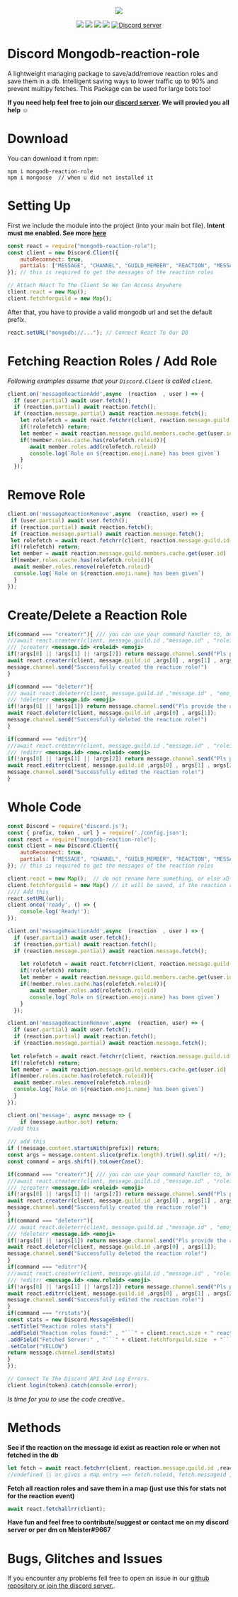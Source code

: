 <p align="center"><a href="https://nodei.co/npm/mongodb-reaction-role/"><img src="https://nodei.co/npm/mongodb-reaction-role.png"></a></p>
<p align="center"><img src="https://img.shields.io/npm/v/discord-mongodb-prefix"> <img src="https://img.shields.io/github/repo-size/meister03/mongodb-reaction-role"> <img src="https://img.shields.io/npm/l/mongodb-reaction-role"> <img src="https://img.shields.io/github/contributors/mongodb-reaction-role">  <a href="https://discord.gg/YTdNBHh"><img src="https://discordapp.com/api/guilds/697129454761410600/widget.png" alt="Discord server"/></a></p>

# Discord Mongodb-reaction-role
A lightweight managing package to save/add/remove reaction roles and save them in a db. Intelligent saving ways to lower traffic up to 90% and prevent multipy fetches. This Package can be used for large bots too!

**If you need help feel free to join our <a href="https://discord.gg/YTdNBHh ">discord server</a>. We will provied you all help ☺**
# Download
You can download it from npm:
```cli
npm i mongodb-reaction-role
npm i mongoose  // when u did not installed it
```

# Setting Up
First we include the module into the project (into your main bot file).
**Intent must me enabled. See more [here](https://cdn.discordapp.com/attachments/736254990619770981/797536603798634556/unknown.png)**
```js
const react = require("mongodb-reaction-role");
const client = new Discord.Client({
	autoReconnect: true,
	partials: ["MESSAGE", "CHANNEL", "GUILD_MEMBER", "REACTION", "MESSAGE", "USER"]
}); // this is required to get the messages of the reaction roles

// Attach React To The Client So We Can Access Anywhere
client.react = new Map(); 
client.fetchforguild = new Map();

```
After that, you have to provide a valid mongodb url and set the default prefix.
```js
react.setURL("mongodb://..."); // Connect React To Our DB

```

# Fetching Reaction Roles / Add Role

*Following examples assume that your `Discord.Client` is called `client`.*

```js
client.on('messageReactionAdd',async  (reaction  , user ) => {
  if (user.partial) await user.fetch();
  if (reaction.partial) await reaction.fetch();
  if (reaction.message.partial) await reaction.message.fetch();
    let rolefetch = await react.fetchrr(client, reaction.message.guild.id ,reaction.message.id , reaction.emoji.name);
    if(!rolefetch) return;
    let member = await reaction.message.guild.members.cache.get(user.id)
    if(!member.roles.cache.has(rolefetch.roleid)){
       await member.roles.add(rolefetch.roleid)
       console.log(`Role on ${reaction.emoji.name} has been given`)
    }
  });
```

# Remove Role
```js
client.on('messageReactionRemove',async  (reaction, user) => {
 if (user.partial) await user.fetch();
 if (reaction.partial) await reaction.fetch();
 if (reaction.message.partial) await reaction.message.fetch();
 let rolefetch = await react.fetchrr(client, reaction.message.guild.id ,reaction.message.id , reaction.emoji.name);
 if(!rolefetch) return;
 let member = await reaction.message.guild.members.cache.get(user.id)
 if(member.roles.cache.has(rolefetch.roleid)){
  await member.roles.remove(rolefetch.roleid)
  console.log(`Role on ${reaction.emoji.name} has been given`)
  }
});
```

# Create/Delete a Reaction Role
```js
if(command === "createrr"){ /// you can use your command handler to, but look that you overgive the parameters client, message
///await react.createrr(client, message.guild.id ,"message.id" , "roleid" , "emoji");
/// !createrr <message.id> <roleid> <emoji>
if(!args[0] || !args[1] || !args[2]) return message.channel.send("Pls provide the arguments. ex: `!createrr <message.id> <roleid> <emoji>`")
await react.createrr(client, message.guild.id ,args[0] , args[1] , args[2], "false"); //the last field is : if the person should be dm
message.channel.send("Successfully created the reaction role!")
}
```
```js
if(command === "deleterr"){ 
/// await react.deleterr(client, message.guild.id ,"message.id" , "emoji");
/// !deleterr <message.id> <emoji> 
if(!args[0] || !args[1]) return message.channel.send("Pls provide the arguments. ex: `!deleterr <message.id> <emoji>`")
await react.deleterr(client, message.guild.id ,args[0] , args[1]);
message.channel.send("Successfully deleted the reaction role!")
}
```
```js
if(command === "editrr"){
///await react.createrr(client, message.guild.id ,"message.id" , "roleid" , "emoji");
/// !editrr <message.id> <new.roleid> <emoji>
if(!args[0] || !args[1] || !args[2]) return message.channel.send("Pls provide the arguments. ex: `!editrr <message.id> <new.roleid> <emoji>`")
await react.editrr(client, message.guild.id ,args[0] , args[1] , args[2]);
message.channel.send("Successfully edited the reaction role!")
}
```
# Whole Code
```js 
const Discord = require('discord.js');
const { prefix, token , url } = require('./config.json');
const react = require("mongodb-reaction-role");
const client = new Discord.Client({
	autoReconnect: true,
	partials: ["MESSAGE", "CHANNEL", "GUILD_MEMBER", "REACTION", "MESSAGE", "USER"]
}); // this is required to get the messages of the reaction roles

client.react = new Map();  // do not rename here something, or else xD // save all msg id, role id
client.fetchforguild = new Map() // it will be saved, if the reaction roles were fetched from db
//// Add this
react.setURL(url);
client.once('ready', () => {
    console.log('Ready!');
});

client.on('messageReactionAdd',async  (reaction  , user ) => {
  if (user.partial) await user.fetch();
  if (reaction.partial) await reaction.fetch();
  if (reaction.message.partial) await reaction.message.fetch();
  
    let rolefetch = await react.fetchrr(client, reaction.message.guild.id ,reaction.message.id , reaction.emoji.name);
    if(!rolefetch) return;
    let member = await reaction.message.guild.members.cache.get(user.id)
    if(!member.roles.cache.has(rolefetch.roleid)){
       await member.roles.add(rolefetch.roleid)
       console.log(`Role on ${reaction.emoji.name} has been given`)
    }
  });

client.on('messageReactionRemove',async  (reaction, user) => {
  if (user.partial) await user.fetch();
  if (reaction.partial) await reaction.fetch();
  if (reaction.message.partial) await reaction.message.fetch();
 
 let rolefetch = await react.fetchrr(client, reaction.message.guild.id ,reaction.message.id , reaction.emoji.name);
 if(!rolefetch) return;
 let member = await reaction.message.guild.members.cache.get(user.id)
 if(member.roles.cache.has(rolefetch.roleid)){
  await member.roles.remove(rolefetch.roleid)
  console.log(`Role on ${reaction.emoji.name} has been given`)
  }
});

client.on('message', async message => {
    if (message.author.bot) return;
//add this
 
/// add this
if (!message.content.startsWith(prefix)) return;
const args = message.content.slice(prefix.length).trim().split(/ +/);
const command = args.shift().toLowerCase();

if(command === "createrr"){ /// you can use your command handler to, but look that you overgive the parameters client, message
///await react.createrr(client, message.guild.id ,"message.id" , "roleid" , "emoji");
/// !createrr <message.id> <roleid> <emoji>
if(!args[0] || !args[1] || !args[2]) return message.channel.send("Pls provide the arguments. ex: `!createrr <message.id> <roleid> <emoji>`")
await react.createrr(client, message.guild.id ,args[0] , args[1] , args[2], "false"); /// the last field is : if the person should be dm
message.channel.send("Successfully created the reaction role!")
}
if(command === "deleterr"){ 
/// await react.deleterr(client, message.guild.id ,"message.id" , "emoji");
/// !deleterr <message.id> <emoji> 
if(!args[0] || !args[1]) return message.channel.send("Pls provide the arguments. ex: `!deleterr <message.id> <emoji>`")
await react.deleterr(client, message.guild.id ,args[0] , args[1]);
message.channel.send("Successfully deleted the reaction role!")
}
if(command === "editrr"){
///await react.createrr(client, message.guild.id ,"message.id" , "roleid" , "emoji");
/// !editrr <message.id> <new.roleid> <emoji>
if(!args[0] || !args[1] || !args[2]) return message.channel.send("Pls provide the arguments. ex: `!editrr <message.id> <new.roleid> <emoji>`")
await react.editrr(client, message.guild.id ,args[0] , args[1] , args[2]);
message.channel.send("Successfully edited the reaction role!")
}
if(command === "rrstats"){
const stats = new Discord.MessageEmbed()
.setTitle("Reaction roles stats")
.addField("Reaction roles found:" , "```" + client.react.size + " reaction roles" + "```")
.addField("Fetched Server:" , "```" + client.fetchforguild.size  + "```")
.setColor("YELLOW")
return message.channel.send(stats)
} 
});

// Connect To The Discord API And Log Errors.
client.login(token).catch(console.error);
```

*Is time for you to use the code creative..*

# Methods
**See if the reaction on the message id exist as reaction role or when not fetched in the db**
```js
let fetch = await react.fetchrr(client, reaction.message.guild.id ,reaction.message.id , reaction.emoji.name);
//undefined || or gives a map entry ==> fetch.roleid, fetch.messageid , fetch.reaction, fetch.guildid , fetch.dm
```
**Fetch all reaction roles and save them in a map (just use this for stats not for the reaction event)**
```js
await react.fetchallrr(client); 
```


**Have fun and feel free to contribute/suggest or contact me on my discord server or per dm on Meister#9667**

# Bugs, Glitches and Issues
If you encounter any problems fell free to open an issue in our <a href="https://github.com/meister03/mongodb-reaction-role/issues">github repository or join the discord server.</a>.

